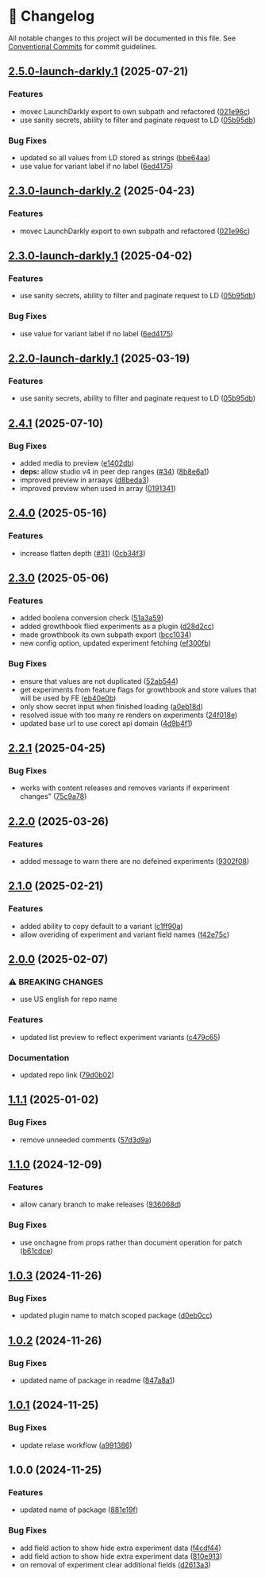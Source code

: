 <!-- markdownlint-disable --><!-- textlint-disable -->

# 📓 Changelog

All notable changes to this project will be documented in this file. See
[Conventional Commits](https://conventionalcommits.org) for commit guidelines.

## [2.5.0-launch-darkly.1](https://github.com/sanity-io/sanity-plugin-personalization/compare/v2.4.1...v2.5.0-launch-darkly.1) (2025-07-21)

### Features

- movec LaunchDarkly export to own subpath and refactored ([021e96c](https://github.com/sanity-io/sanity-plugin-personalization/commit/021e96c4e5c5bfa7d070880aa84cb88efff565cf))
- use sanity secrets, ability to filter and paginate request to LD ([05b95db](https://github.com/sanity-io/sanity-plugin-personalization/commit/05b95db752a5510ea03344470b3043427b0dc7fc))

### Bug Fixes

- updated so all values from LD stored as strings ([bbe64aa](https://github.com/sanity-io/sanity-plugin-personalization/commit/bbe64aacc4da7796b82f527efe38dbd63ab53fda))
- use value for variant label if no label ([6ed4175](https://github.com/sanity-io/sanity-plugin-personalization/commit/6ed417505105a7a5b9049fac273612019dfe123f))

## [2.3.0-launch-darkly.2](https://github.com/sanity-io/sanity-plugin-personalization/compare/v2.3.0-launch-darkly.1...v2.3.0-launch-darkly.2) (2025-04-23)

### Features

- movec LaunchDarkly export to own subpath and refactored ([021e96c](https://github.com/sanity-io/sanity-plugin-personalization/commit/021e96c4e5c5bfa7d070880aa84cb88efff565cf))

## [2.3.0-launch-darkly.1](https://github.com/sanity-io/sanity-plugin-personalization/compare/v2.2.0...v2.3.0-launch-darkly.1) (2025-04-02)

### Features

- use sanity secrets, ability to filter and paginate request to LD ([05b95db](https://github.com/sanity-io/sanity-plugin-personalization/commit/05b95db752a5510ea03344470b3043427b0dc7fc))

### Bug Fixes

- use value for variant label if no label ([6ed4175](https://github.com/sanity-io/sanity-plugin-personalization/commit/6ed417505105a7a5b9049fac273612019dfe123f))

## [2.2.0-launch-darkly.1](https://github.com/sanity-io/sanity-plugin-personalization/compare/v2.1.0...v2.2.0-launch-darkly.1) (2025-03-19)

### Features

- use sanity secrets, ability to filter and paginate request to LD ([05b95db](https://github.com/sanity-io/sanity-plugin-personalization/commit/05b95db752a5510ea03344470b3043427b0dc7fc))

## [2.4.1](https://github.com/sanity-io/sanity-plugin-personalization/compare/v2.4.0...v2.4.1) (2025-07-10)

### Bug Fixes

- added media to preview ([e1402db](https://github.com/sanity-io/sanity-plugin-personalization/commit/e1402dbd8eb3efb3455557678ca28b962f3efa24))
- **deps:** allow studio v4 in peer dep ranges ([#34](https://github.com/sanity-io/sanity-plugin-personalization/issues/34)) ([8b8e6a1](https://github.com/sanity-io/sanity-plugin-personalization/commit/8b8e6a1d8de07609aee134a89f40fc8ccf207a16))
- improved preview in arraays ([d8beda3](https://github.com/sanity-io/sanity-plugin-personalization/commit/d8beda3f9fe84c8d68fa6ed45eea60503ad931e3))
- improved preview when used in array ([0191341](https://github.com/sanity-io/sanity-plugin-personalization/commit/0191341e7b24a863189fa0330b16871102b72e63))

## [2.4.0](https://github.com/sanity-io/sanity-plugin-personalization/compare/v2.3.0...v2.4.0) (2025-05-16)

### Features

- increase flatten depth ([#31](https://github.com/sanity-io/sanity-plugin-personalization/issues/31)) ([0cb34f3](https://github.com/sanity-io/sanity-plugin-personalization/commit/0cb34f30062da6e9f792a39534ff8a5b2e7fb007))

## [2.3.0](https://github.com/sanity-io/sanity-plugin-personalization/compare/v2.2.1...v2.3.0) (2025-05-06)

### Features

- added boolena conversion check ([51a3a59](https://github.com/sanity-io/sanity-plugin-personalization/commit/51a3a59199992269dfe6dcf8f054f0f278bb4d7c))
- added growthbook flied experiments as a plugin ([d28d2cc](https://github.com/sanity-io/sanity-plugin-personalization/commit/d28d2cc7875c2addbfb749f55e69221822e035f5))
- made growthbook its own subpath export ([bcc1034](https://github.com/sanity-io/sanity-plugin-personalization/commit/bcc1034d4ed49327ac6e0250341964b1d1c673f5))
- new config option, updated experiment fetching ([ef300fb](https://github.com/sanity-io/sanity-plugin-personalization/commit/ef300fbcb2116e2b49a13a17195a09b6e479ea7e))

### Bug Fixes

- ensure that values are not duplicated ([52ab544](https://github.com/sanity-io/sanity-plugin-personalization/commit/52ab5441c175653ac075b7f4224c92f0363c38f6))
- get experiments from feature flags for growthbook and store values that will be used by FE ([eb40e0b](https://github.com/sanity-io/sanity-plugin-personalization/commit/eb40e0baeeb536cdf6a74f14dd5007c16e041426))
- only show secret input when finished loading ([a0eb18d](https://github.com/sanity-io/sanity-plugin-personalization/commit/a0eb18d494d4db3f92b09ce1b1edde846ee8c21d))
- resolved issue with too many re renders on experiments ([24f018e](https://github.com/sanity-io/sanity-plugin-personalization/commit/24f018ed3028ffd36f3b86975543a1a9cdca9239))
- updated base url to use corect api domain ([4d9b4f1](https://github.com/sanity-io/sanity-plugin-personalization/commit/4d9b4f1bc4c3acd15b0642a80efa364202239179))

## [2.2.1](https://github.com/sanity-io/sanity-plugin-personalization/compare/v2.2.0...v2.2.1) (2025-04-25)

### Bug Fixes

- works with content releases and removes variants if experiment changes" ([75c9a78](https://github.com/sanity-io/sanity-plugin-personalization/commit/75c9a78fb67feb9ab461c0c6f67943155e29ad2c))

## [2.2.0](https://github.com/sanity-io/sanity-plugin-personalization/compare/v2.1.0...v2.2.0) (2025-03-26)

### Features

- added message to warn there are no defeined experiments ([9302f08](https://github.com/sanity-io/sanity-plugin-personalization/commit/9302f0817327d33feb8ff26661ab18391fb4ff9d))

## [2.1.0](https://github.com/sanity-io/sanity-plugin-personalization/compare/v2.0.0...v2.1.0) (2025-02-21)

### Features

- added ability to copy default to a variant ([c1ff90a](https://github.com/sanity-io/sanity-plugin-personalization/commit/c1ff90a0cf000f8bb2fa455077d4a4e605820650))
- allow overiding of experiment and variant field names ([f42e75c](https://github.com/sanity-io/sanity-plugin-personalization/commit/f42e75c1643dee5074b5278742df086e4264c139))

## [2.0.0](https://github.com/sanity-io/sanity-plugin-personalization/compare/v1.1.1...v2.0.0) (2025-02-07)

### ⚠ BREAKING CHANGES

- use US english for repo name

### Features

- updated list preview to reflect experiment variants ([c479c65](https://github.com/sanity-io/sanity-plugin-personalization/commit/c479c654f91ef4897295ff2a1e43e52597b8f3f5))

### Documentation

- updated repo link ([79d0b02](https://github.com/sanity-io/sanity-plugin-personalization/commit/79d0b0245e3e17553b24ab6d555d9e6e51b1aba7))

## [1.1.1](https://github.com/sanity-io/sanity-plugin-personalisation/compare/v1.1.0...v1.1.1) (2025-01-02)

### Bug Fixes

- remove unneeded comments ([57d3d9a](https://github.com/sanity-io/sanity-plugin-personalisation/commit/57d3d9a16ed39296ca5d28a9d997e6856798c143))

## [1.1.0](https://github.com/sanity-io/sanity-plugin-personalisation/compare/v1.0.3...v1.1.0) (2024-12-09)

### Features

- allow canary branch to make releases ([936068d](https://github.com/sanity-io/sanity-plugin-personalisation/commit/936068dd392074c62821f5ab2ba4bbcfb34a9489))

### Bug Fixes

- use onchagne from props rather than document operation for patch ([b61cdce](https://github.com/sanity-io/sanity-plugin-personalisation/commit/b61cdce12e470125fe70293bce983f48d091ade6))

## [1.0.3](https://github.com/sanity-io/sanity-plugin-personalisation/compare/v1.0.2...v1.0.3) (2024-11-26)

### Bug Fixes

- updated plugin name to match scoped package ([d0eb0cc](https://github.com/sanity-io/sanity-plugin-personalisation/commit/d0eb0cc930a9d1a4c2c38ff35bc68eafb8435ebc))

## [1.0.2](https://github.com/sanity-io/sanity-plugin-personalisation/compare/v1.0.1...v1.0.2) (2024-11-26)

### Bug Fixes

- updated name of package in readme ([847a8a1](https://github.com/sanity-io/sanity-plugin-personalisation/commit/847a8a1f04e24a7421381490a0d31020cc30dff3))

## [1.0.1](https://github.com/sanity-io/sanity-plugin-personalisation/compare/v1.0.0...v1.0.1) (2024-11-25)

### Bug Fixes

- update relase workflow ([a991386](https://github.com/sanity-io/sanity-plugin-personalisation/commit/a991386ee97142ec91f1a01a81acd135ccbe74ef))

## 1.0.0 (2024-11-25)

### Features

- updated name of package ([881e19f](https://github.com/sanity-io/sanity-plugin-personalisation/commit/881e19f001cbd4be6df12bc8b45f8a9d5f263311))

### Bug Fixes

- add field action to show hide extra experiment data ([f4cdf44](https://github.com/sanity-io/sanity-plugin-personalisation/commit/f4cdf44a83b56fb6c29f705e4b4ebe02c938f1d1))
- add field action to show hide extra experiment data ([810e913](https://github.com/sanity-io/sanity-plugin-personalisation/commit/810e913b325e45ff9f689f3b56ae74abc87dd9fc))
- on removal of experiment clear additional fields ([d2613a3](https://github.com/sanity-io/sanity-plugin-personalisation/commit/d2613a369e237861519fb857fff585c5f4b9e8db))
